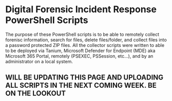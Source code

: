 # Digital Forensic Incident Response PowerShell Scripts

The purpose of these PowerShell scripts is to be able to remotely collect forenisc information, search for files, delete files/folder, and collect files into a password protected ZIP files. All the collector scripts were written to able to be deployed via Tanium, Microsoft Defender for Endpoint (MDE) aka Microsoft 365 Portal, remotely (PSEXEC, PSSession, etc...), and by an administrator on a local system.

## **WILL BE UPDATING THIS PAGE AND UPLOADING ALL SCRIPTS IN THE NEXT COMING WEEK. BE ON THE LOOKOUT**


